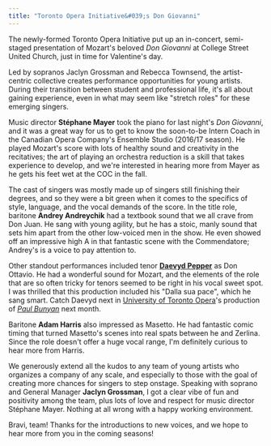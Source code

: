 ```yaml
---
title: "Toronto Opera Initiative&#039;s Don Giovanni"
---
```


The newly-formed Toronto Opera Initiative put up an in-concert, semi-staged presentation of Mozart's beloved *Don Giovanni* at College Street United Church, just in time for Valentine's day.

Led by sopranos Jaclyn Grossman and Rebecca Townsend, the artist-centric collective creates performance opportunities for young artists. During their transition between student and professional life, it's all about gaining experience, even in what may seem like "stretch roles" for these emerging singers.

Music director **Stéphane Mayer** took the piano for last night's *Don Giovanni*, and it was a great way for us to get to know the soon-to-be Intern Coach in the Canadian Opera Company's Ensemble Studio (2016/17 season). He played Mozart's score with lots of healthy sound and creativity in the recitatives; the art of playing an orchestra reduction is a skill that takes experience to develop, and we're interested in hearing more from Mayer as he gets his feet wet at the COC in the fall.

The cast of singers was mostly made up of singers still finishing their degrees, and so they were a bit green when it comes to the specifics of style, language, and the vocal demands of the score. In the title role, baritone **Andrey Andreychik** had a textbook sound that we all crave from Don Juan. He sang with young agility, but he has a stoic, manly sound that sets him apart from the other low-voiced men in the show. He even showed off an impressive high A in that fantastic scene with the Commendatore; Andrey's is a voice to pay attention to.

Other standout performances included tenor **[Daevyd Pepper](/scene/people/daevyd-pepper/)** as Don Ottavio. He had a wonderful sound for Mozart, and the elements of the role that are so often tricky for tenors seemed to be right in his vocal sweet spot. I was thrilled that this production included his "Dalla sua pace", which he sang smart. Catch Daevyd next in [University of Toronto Opera](/scene/companies/university-of-toronto-opera/)'s production of [*Paul Bunyan*](http://uoftopera.ca/paul-bunyan) next month. 

Baritone **Adam Harris** also impressed as Masetto. He had fantastic comic timing that turned Masetto's scenes into real spats between he and Zerlina. Since the role doesn't offer a huge vocal range, I'm definitely curious to hear more from Harris.

We generously extend all the kudos to any team of young artists who organizes a company of any scale, and especially to those with the goal of creating more chances for singers to step onstage. Speaking with soprano and General Manager **Jaclyn Grossman**, I got a clear vibe of fun and positivity among the team, plus lots of love and respect for music director Stéphane Mayer. Nothing at all wrong with a happy working environment.

Bravi, team! Thanks for the introductions to new voices, and we hope to hear more from you in the coming seasons!
